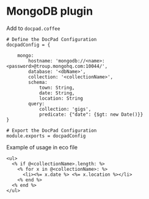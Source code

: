 MongoDB plugin
==============

Add to `docpad.coffee`

	# Define the DocPad Configuration
	docpadConfig = {

		mongo:
			hostname: 'mongodb://<name>:<password>@troup.mongohq.com:10044/',
			database: '<dbName>',
			collection: '<collectionName>',
			schema:
				town: String,
				date: String,
				location: String
			query:
				collection: 'gigs',
				predicate: {"date": {$gt: new Date()}}
	}

	# Export the DocPad Configuration
	module.exports = docpadConfig



Example of usage in eco file

    <ul>
      <% if @<collectionName>.length: %>
        <% for x in @<collectionName>: %>
          <li><%= x.date %> <%= x.location %></li>
        <% end %>
      <% end %>
    </ul>